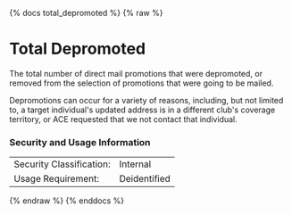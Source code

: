 {% docs total_depromoted %}
{% raw %}

<a name="total_depromoted"></a>
# Total Depromoted
The total number of direct mail promotions that were 
depromoted, or removed from the selection of promotions
that were going to be mailed.

Depromotions can occur for a variety of reasons, including, but not
limited to, a target individual's updated address is in a different club's
coverage territory, or ACE requested that we not contact that individual.

### Security and Usage Information
|     |     |
| --- | --- |
| Security Classification: | Internal |
| Usage Requirement:       | Deidentified |

{% endraw %}
{% enddocs %}
